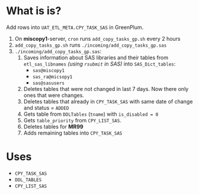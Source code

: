 #                  What is is?

Add rows into `UAT_ETL_META.CPY_TASK_SAS` in GreenPlum.

1. On **miscopy1**-server, `cron` runs `add_copy_tasks_gp.sh` every 2 hours
2. `add_copy_tasks_gp.sh` runs `./incoming/add_copy_tasks_gp.sas`
3. `./incoming/add_copy_tasks_gp.sas`:
	1. Saves information about SAS libraries and their tables from `etl_sas_libnames` *(using `rsubmit` in SAS)* into `SAS_Dict_tables`:
		- `sas@miscopy1`
		- `sas_ra@micsopy1`
		- `sas@sasusers`
	2. Deletes tables that were not changed in last 7 days. Now there only ones that were changes.
	3. Deletes tables that already in `CPY_TASK_SAS` with same date of change and status = `ADDED`
	4. Gets table from `DDLTables` (`tname`) with `is_disabled = 0`
	5. Gets `table_priority` from `CPY_LIST_SAS`.
	6. Deletes tables for **MR99**
	7. Adds remaining tables into `CPY_TASK_SAS`










#                  Uses

- `CPY_TASK_SAS`
- `DDL_TABLES`
- `CPY_LIST_SAS`